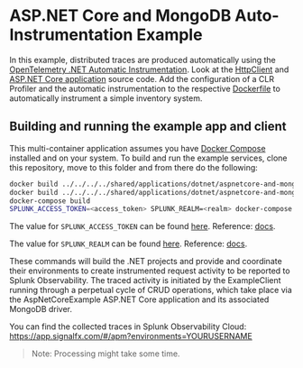 # ASP.NET Core and MongoDB Auto-Instrumentation Example

In this example, distributed traces are produced automatically using the
[OpenTelemetry .NET Automatic Instrumentation](https://github.com/open-telemetry/opentelemetry-dotnet-instrumentation#opentelemetry-net-automatic-instrumentation).
Look at the
[HttpClient](../../../../shared/applications/dotnet/aspnetcore-and-mongodb/src/ClientExample/Program.cs)
and
[ASP.NET Core application](../../../../shared/applications/dotnet/aspnetcore-and-mongodb/src/AspNetCoreExample/Services/ItemService.cs)
source code.
Add the configuration of a CLR Profiler and the automatic instrumentation
to the respective [Dockerfile](./InstrumentContainer/Dockerfile)
to automatically instrument a simple inventory system.

## Building and running the example app and client

This multi-container application assumes you have [Docker Compose](https://docs.docker.com/compose/) installed and on your system.
To build and run the example services, clone this repository, move to this folder and from there do the following:

```sh
docker build ../../../../shared/applications/dotnet/aspnetcore-and-mongodb/src/AspNetCoreExample/ -t aspnetcore-and-mongodb-server-app
docker build ../../../../shared/applications/dotnet/aspnetcore-and-mongodb/src/ClientExample/ -t aspnetcore-and-mongdb-client-app
docker-compose build
SPLUNK_ACCESS_TOKEN=<access_token> SPLUNK_REALM=<realm> docker-compose up
```

The value for `SPLUNK_ACCESS_TOKEN` can be found
[here](https://app.signalfx.com/o11y/#/organization/current?selectedKeyValue=sf_section:accesstokens).
Reference: [docs](https://docs.splunk.com/Observability/admin/authentication-tokens/api-access-tokens.html#admin-api-access-tokens).

The value for `SPLUNK_REALM` can be found
[here](https://app.signalfx.com/o11y/#/myprofile).
Reference: [docs](https://docs.splunk.com/Observability/admin/allow-services.html).

These commands will build the .NET projects and provide and coordinate their environments to create instrumented
request activity to be reported to Splunk Observability. The traced activity is initiated by the ExampleClient running through a
perpetual cycle of CRUD operations, which take place via the AspNetCoreExample ASP.NET Core application and its
associated MongoDB driver.

You can find the collected traces in Splunk Observability Cloud: <https://app.signalfx.com/#/apm?environments=YOURUSERNAME>

> Note: Processing might take some time.

